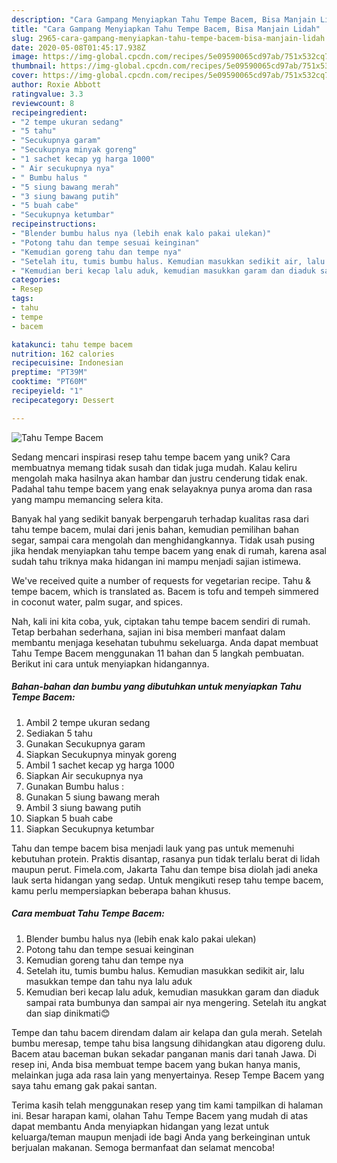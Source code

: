 ```yaml
---
description: "Cara Gampang Menyiapkan Tahu Tempe Bacem, Bisa Manjain Lidah"
title: "Cara Gampang Menyiapkan Tahu Tempe Bacem, Bisa Manjain Lidah"
slug: 2965-cara-gampang-menyiapkan-tahu-tempe-bacem-bisa-manjain-lidah
date: 2020-05-08T01:45:17.938Z
image: https://img-global.cpcdn.com/recipes/5e09590065cd97ab/751x532cq70/tahu-tempe-bacem-foto-resep-utama.jpg
thumbnail: https://img-global.cpcdn.com/recipes/5e09590065cd97ab/751x532cq70/tahu-tempe-bacem-foto-resep-utama.jpg
cover: https://img-global.cpcdn.com/recipes/5e09590065cd97ab/751x532cq70/tahu-tempe-bacem-foto-resep-utama.jpg
author: Roxie Abbott
ratingvalue: 3.3
reviewcount: 8
recipeingredient:
- "2 tempe ukuran sedang"
- "5 tahu"
- "Secukupnya garam"
- "Secukupnya minyak goreng"
- "1 sachet kecap yg harga 1000"
- " Air secukupnya nya"
- " Bumbu halus "
- "5 siung bawang merah"
- "3 siung bawang putih"
- "5 buah cabe"
- "Secukupnya ketumbar"
recipeinstructions:
- "Blender bumbu halus nya (lebih enak kalo pakai ulekan)"
- "Potong tahu dan tempe sesuai keinginan"
- "Kemudian goreng tahu dan tempe nya"
- "Setelah itu, tumis bumbu halus. Kemudian masukkan sedikit air, lalu masukkan tempe dan tahu nya lalu aduk"
- "Kemudian beri kecap lalu aduk, kemudian masukkan garam dan diaduk sampai rata bumbunya dan sampai air nya mengering. Setelah itu angkat dan siap dinikmati😊"
categories:
- Resep
tags:
- tahu
- tempe
- bacem

katakunci: tahu tempe bacem 
nutrition: 162 calories
recipecuisine: Indonesian
preptime: "PT39M"
cooktime: "PT60M"
recipeyield: "1"
recipecategory: Dessert

---
```



![Tahu Tempe Bacem](https://img-global.cpcdn.com/recipes/5e09590065cd97ab/751x532cq70/tahu-tempe-bacem-foto-resep-utama.jpg)

Sedang mencari inspirasi resep tahu tempe bacem yang unik? Cara membuatnya memang tidak susah dan tidak juga mudah. Kalau keliru mengolah maka hasilnya akan hambar dan justru cenderung tidak enak. Padahal tahu tempe bacem yang enak selayaknya punya aroma dan rasa yang mampu memancing selera kita.

Banyak hal yang sedikit banyak berpengaruh terhadap kualitas rasa dari tahu tempe bacem, mulai dari jenis bahan, kemudian pemilihan bahan segar, sampai cara mengolah dan menghidangkannya. Tidak usah pusing jika hendak menyiapkan tahu tempe bacem yang enak di rumah, karena asal sudah tahu triknya maka hidangan ini mampu menjadi sajian istimewa.

We&#39;ve received quite a number of requests for vegetarian recipe. Tahu &amp; tempe bacem, which is translated as. Bacem is tofu and tempeh simmered in coconut water, palm sugar, and spices.


Nah, kali ini kita coba, yuk, ciptakan tahu tempe bacem sendiri di rumah. Tetap berbahan sederhana, sajian ini bisa memberi manfaat dalam membantu menjaga kesehatan tubuhmu sekeluarga. Anda dapat membuat Tahu Tempe Bacem menggunakan 11 bahan dan 5 langkah pembuatan. Berikut ini cara untuk menyiapkan hidangannya.

<!--inarticleads1-->

##### Bahan-bahan dan bumbu yang dibutuhkan untuk menyiapkan Tahu Tempe Bacem:

1. Ambil 2 tempe ukuran sedang
1. Sediakan 5 tahu
1. Gunakan Secukupnya garam
1. Siapkan Secukupnya minyak goreng
1. Ambil 1 sachet kecap yg harga 1000
1. Siapkan  Air secukupnya nya
1. Gunakan  Bumbu halus :
1. Gunakan 5 siung bawang merah
1. Ambil 3 siung bawang putih
1. Siapkan 5 buah cabe
1. Siapkan Secukupnya ketumbar


Tahu dan tempe bacem bisa menjadi lauk yang pas untuk memenuhi kebutuhan protein. Praktis disantap, rasanya pun tidak terlalu berat di lidah maupun perut. Fimela.com, Jakarta Tahu dan tempe bisa diolah jadi aneka lauk serta hidangan yang sedap. Untuk mengikuti resep tahu tempe bacem, kamu perlu mempersiapkan beberapa bahan khusus. 

<!--inarticleads2-->

##### Cara membuat Tahu Tempe Bacem:

1. Blender bumbu halus nya (lebih enak kalo pakai ulekan)
1. Potong tahu dan tempe sesuai keinginan
1. Kemudian goreng tahu dan tempe nya
1. Setelah itu, tumis bumbu halus. Kemudian masukkan sedikit air, lalu masukkan tempe dan tahu nya lalu aduk
1. Kemudian beri kecap lalu aduk, kemudian masukkan garam dan diaduk sampai rata bumbunya dan sampai air nya mengering. Setelah itu angkat dan siap dinikmati😊


Tempe dan tahu bacem direndam dalam air kelapa dan gula merah. Setelah bumbu meresap, tempe tahu bisa langsung dihidangkan atau digoreng dulu. Bacem atau baceman bukan sekadar panganan manis dari tanah Jawa. Di resep ini, Anda bisa membuat tempe bacem yang bukan hanya manis, melainkan juga ada rasa lain yang menyertainya. Resep Tempe Bacem yang saya tahu emang gak pakai santan. 

Terima kasih telah menggunakan resep yang tim kami tampilkan di halaman ini. Besar harapan kami, olahan Tahu Tempe Bacem yang mudah di atas dapat membantu Anda menyiapkan hidangan yang lezat untuk keluarga/teman maupun menjadi ide bagi Anda yang berkeinginan untuk berjualan makanan. Semoga bermanfaat dan selamat mencoba!
